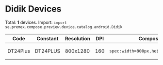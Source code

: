 # Didik Devices

Total: **1** devices. Import: `import se.premex.compose.preview.device.catalog.android.Didik`

| Code | Constant | Resolution | DPI | Compose Spec | Preview Usage |
|------|----------|------------|-----|-------------|---------------|
| DT24Plus | DT24PLUS | 800x1280 | 160 | `spec:width=800px,height=1280px,dpi=160` | `@Preview(device = Didik.DT24PLUS)` |

<!-- Generated automatically. Do not edit manually. -->
